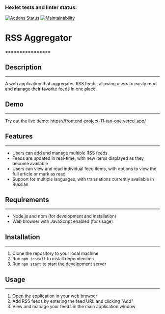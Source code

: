### Hexlet tests and linter status:
[![Actions Status](https://github.com/jLukatar/frontend-project-11/actions/workflows/hexlet-check.yml/badge.svg)](https://github.com/jLukatar/frontend-project-11/actions)
[![Maintainability](https://api.codeclimate.com/v1/badges/d483f7a0fc4be73b4a0f/maintainability)](https://codeclimate.com/github/jLukatar/frontend-project-11/maintainability)

# RSS Aggregator
================

## Description
-----------

A web application that aggregates RSS feeds, allowing users to easily read and manage their favorite feeds in one place.

## Demo
----

Try out the live demo: https://frontend-project-11-tan-one.vercel.app/

## Features
--------

* Users can add and manage multiple RSS feeds
* Feeds are updated in real-time, with new items displayed as they become available
* Users can view and read individual feed items, with options to view the full article or mark as read
* Support for multiple languages, with translations currently available in Russian

## Requirements
------------

* Node.js and npm (for development and installation)
* Web browser with JavaScript enabled (for usage)

## Installation
------------

1. Clone the repository to your local machine
2. Run `npm install` to install dependencies
3. Run `npm start` to start the development server

## Usage
-----

1. Open the application in your web browser
2. Add RSS feeds by entering the feed URL and clicking "Add"
3. View and manage your feeds in the main application window